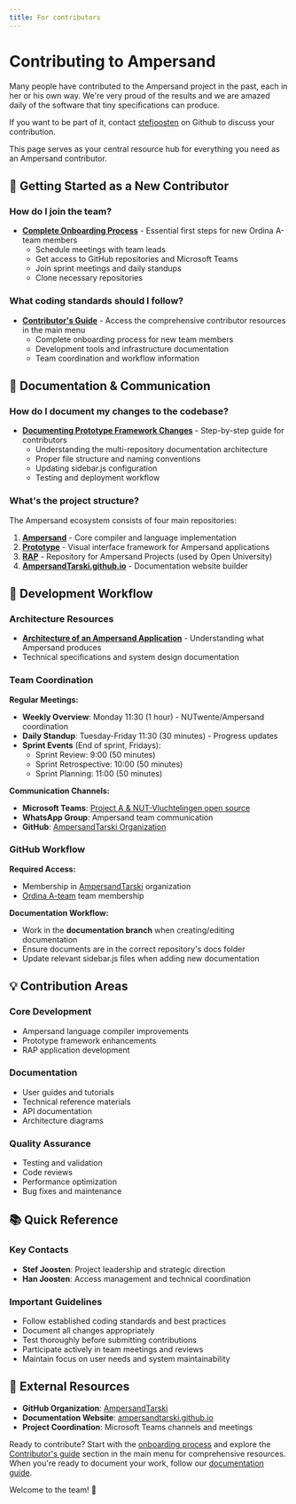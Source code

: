 ```yaml
---
title: For contributors
---
```


# Contributing to Ampersand

Many people have contributed to the Ampersand project in the past, each in her or his own way. We're very proud of the results and we are amazed daily of the software that tiny specifications can produce.

If you want to be part of it, contact [stefjoosten](<mailto:Stef.Joosten@ordina.nl?subject=Request contribution meeting>) on Github to discuss your contribution.

This page serves as your central resource hub for everything you need as an Ampersand contributor.

## 🚀 Getting Started as a New Contributor

### How do I join the team?
- **[Complete Onboarding Process](../guides/onboarding.md)** - Essential first steps for new Ordina A-team members
  - Schedule meetings with team leads
  - Get access to GitHub repositories and Microsoft Teams
  - Join sprint meetings and daily standups
  - Clone necessary repositories

### What coding standards should I follow?
- **[Contributor's Guide](../guides/onboarding.md)** - Access the comprehensive contributor resources in the main menu
  - Complete onboarding process for new team members
  - Development tools and infrastructure documentation
  - Team coordination and workflow information

## 📝 Documentation & Communication

### How do I document my changes to the codebase?
- **[Documenting Prototype Framework Changes](../../prototype/guides/documenting-prototype-changes.md)** - Step-by-step guide for contributors
  - Understanding the multi-repository documentation architecture
  - Proper file structure and naming conventions
  - Updating sidebar.js configuration
  - Testing and deployment workflow

### What's the project structure?
The Ampersand ecosystem consists of four main repositories:

1. **[Ampersand](https://github.com/AmpersandTarski/Ampersand)** - Core compiler and language implementation
2. **[Prototype](https://github.com/AmpersandTarski/prototype)** - Visual interface framework for Ampersand applications  
3. **[RAP](https://github.com/AmpersandTarski/RAP)** - Repository for Ampersand Projects (used by Open University)
4. **[AmpersandTarski.github.io](https://github.com/AmpersandTarski/AmpersandTarski.github.io)** - Documentation website builder

## 🔧 Development Workflow

### Architecture Resources
- **[Architecture of an Ampersand Application](../reference-material/architecture-of-an-ampersand-application.md)** - Understanding what Ampersand produces
- Technical specifications and system design documentation

### Team Coordination

**Regular Meetings:**
- **Weekly Overview**: Monday 11:30 (1 hour) - NUTwente/Ampersand coordination
- **Daily Standup**: Tuesday-Friday 11:30 (30 minutes) - Progress updates
- **Sprint Events** (End of sprint, Fridays):
  - Sprint Review: 9:00 (50 minutes)
  - Sprint Retrospective: 10:00 (50 minutes) 
  - Sprint Planning: 11:00 (50 minutes)

**Communication Channels:**
- **Microsoft Teams**: [Project A & NUT-Vluchtelingen open source](https://teams.microsoft.com/l/team/19%3ayM9P1tFiWIADqDUbLDyX7ksB1Oavi04StkxyS6grh7A1%40thread.tacv2/conversations?groupId=09b86f1c-3ba6-411d-9b16-f0915eb2ed8a&tenantId=a254b169-0a6b-47f9-af4c-169704421c2e)
- **WhatsApp Group**: Ampersand team communication
- **GitHub**: [AmpersandTarski Organization](https://github.com/orgs/AmpersandTarski/people)

### GitHub Workflow

**Required Access:**
- Membership in [AmpersandTarski](https://github.com/orgs/AmpersandTarski/people) organization
- [Ordina A-team](https://github.com/orgs/AmpersandTarski/teams/ordina-a-team/members) team membership

**Documentation Workflow:**
- Work in the **documentation branch** when creating/editing documentation
- Ensure documents are in the correct repository's docs folder
- Update relevant sidebar.js files when adding new documentation

## 💡 Contribution Areas

### Core Development
- Ampersand language compiler improvements
- Prototype framework enhancements
- RAP application development

### Documentation
- User guides and tutorials
- Technical reference materials
- API documentation
- Architecture diagrams

### Quality Assurance
- Testing and validation
- Code reviews
- Performance optimization
- Bug fixes and maintenance

## 📚 Quick Reference

### Key Contacts
- **Stef Joosten**: Project leadership and strategic direction
- **Han Joosten**: Access management and technical coordination

### Important Guidelines
- Follow established coding standards and best practices
- Document all changes appropriately
- Test thoroughly before submitting contributions
- Participate actively in team meetings and reviews
- Maintain focus on user needs and system maintainability

## 🔗 External Resources

- **GitHub Organization**: [AmpersandTarski](https://github.com/AmpersandTarski)
- **Documentation Website**: [ampersandtarski.github.io](https://ampersandtarski.github.io/)
- **Project Coordination**: Microsoft Teams channels and meetings

Ready to contribute? Start with the [onboarding process](../guides/onboarding.md) and explore the [Contributor's guide](../guides/onboarding.md) section in the main menu for comprehensive resources. When you're ready to document your work, follow our [documentation guide](../../prototype/guides/documenting-prototype-changes.md).

Welcome to the team! 🎉
